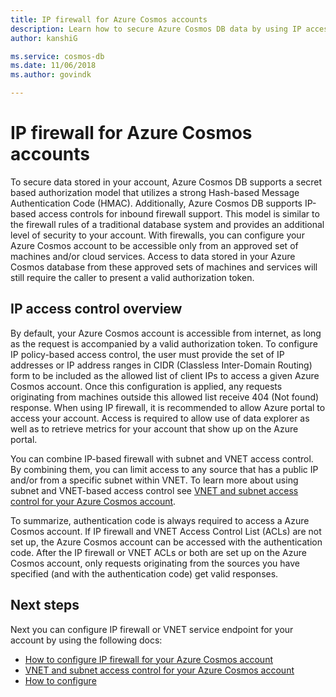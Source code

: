 ```yaml
---
title: IP firewall for Azure Cosmos accounts
description: Learn how to secure Azure Cosmos DB data by using IP access control policies for firewall support.
author: kanshiG

ms.service: cosmos-db
ms.date: 11/06/2018
ms.author: govindk

---
```


# IP firewall for Azure Cosmos accounts

To secure data stored in your account, Azure Cosmos DB supports a secret based authorization model that utilizes a strong Hash-based Message Authentication Code (HMAC). Additionally, Azure Cosmos DB supports IP-based access controls for inbound firewall support. This model is similar to the firewall rules of a traditional database system and provides an additional level of security to your account. With firewalls, you can configure your Azure Cosmos account to be accessible only from an approved set of machines and/or cloud services. Access to data stored in your Azure Cosmos database from these approved sets of machines and services will still require the caller to present a valid authorization token.

## <a id="ip-access-control-overview"></a>IP access control overview

By default, your Azure Cosmos account is accessible from internet, as long as the request is accompanied by a valid authorization token. To configure IP policy-based access control, the user must provide the set of IP addresses or IP address ranges in CIDR (Classless Inter-Domain Routing) form to be included as the allowed list of client IPs to access a given Azure Cosmos account. Once this configuration is applied, any requests originating from machines outside this allowed list receive 404 (Not found) response. When using IP firewall, it is recommended to allow Azure portal to access your account. Access is required to allow use of data explorer as well as to retrieve metrics for your account that show up on the Azure portal.

You can combine IP-based firewall with subnet and VNET access control. By combining them, you can limit access to any source that has a public IP and/or from a specific subnet within VNET. To learn more about using subnet and VNET-based access control see [VNET and subnet access control for your Azure Cosmos account](vnet-service-endpoint.md).

To summarize, authentication code is always required to access a Azure Cosmos account. If IP firewall and VNET Access Control List (ACLs) are not set up, the Azure Cosmos account can be accessed with the authentication code. After the IP firewall or VNET ACLs or both are set up on the Azure Cosmos account, only requests originating from the sources you have specified (and with the authentication code) get valid responses. 

## Next steps

Next you can configure IP firewall or VNET service endpoint for your account by using the following docs:

* [How to configure IP firewall for your Azure Cosmos account](how-to-configure-firewall.md)
* [VNET and subnet access control for your Azure Cosmos account](vnet-service-endpoint.md)
* [How to configure ](how-to-configure-vnet-service-endpoint.md)





